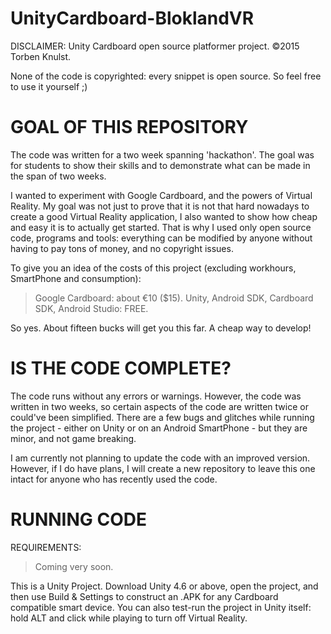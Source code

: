 # UnityCardboard-BloklandVR

DISCLAIMER:
Unity Cardboard open source platformer project.
©2015 Torben Knulst.

None of the code is copyrighted: every snippet is open source. So feel free to use it yourself ;)

GOAL OF THIS REPOSITORY
==================================================
The code was written for a two week spanning 'hackathon'. The goal was for students to show their skills and to demonstrate what can be made in the span of two weeks.

I wanted to experiment with Google Cardboard, and the powers of Virtual Reality. My goal was not just to prove that it is not that hard nowadays to create a good Virtual Reality application, I also wanted to show how cheap and easy it is to actually get started. That is why I used only open source code, programs and tools: everything can be modified by anyone without having to pay tons of money, and no copyright issues.

To give you an idea of the costs of this project (excluding workhours, SmartPhone and consumption):

> Google Cardboard: about €10 ($15). Unity, Android SDK, Cardboard SDK, Android Studio: FREE.


So yes. About fifteen bucks will get you this far. A cheap way to develop!

IS THE CODE COMPLETE?
==================================================
The code runs without any errors or warnings. However, the code was written in two weeks, so certain aspects of the code are written twice or could've been simplified. There are a few bugs and glitches while running the project - either on Unity or on an Android SmartPhone - but they are minor, and not game breaking.

I am currently not planning to update the code with an improved version. However, if I do have plans, I will create a new repository to leave this one intact for anyone who has recently used the code.

RUNNING CODE
==================================================
REQUIREMENTS:
> Coming very soon.

This is a Unity Project. Download Unity 4.6 or above, open the project, and then use Build & Settings to construct an .APK for any Cardboard compatible smart device. You can also test-run the project in Unity itself: hold ALT and click while playing to turn off Virtual Reality.
